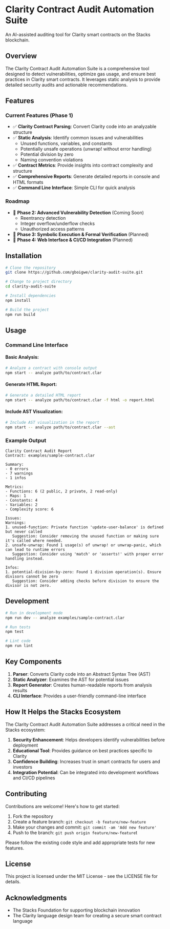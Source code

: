 # Clarity Contract Audit Automation Suite

An AI-assisted auditing tool for Clarity smart contracts on the Stacks blockchain.

## Overview

The Clarity Contract Audit Automation Suite is a comprehensive tool designed to detect vulnerabilities, optimize gas usage, and ensure best practices in Clarity smart contracts. It leverages static analysis to provide detailed security audits and actionable recommendations.

## Features

### Current Features (Phase 1)
- ✅ **Clarity Contract Parsing**: Convert Clarity code into an analyzable structure
- ✅ **Static Analysis**: Identify common issues and vulnerabilities
  - Unused functions, variables, and constants
  - Potentially unsafe operations (unwrap! without error handling)
  - Potential division by zero
  - Naming convention violations
- ✅ **Contract Metrics**: Provide insights into contract complexity and structure
- ✅ **Comprehensive Reports**: Generate detailed reports in console and HTML formats
- ✅ **Command Line Interface**: Simple CLI for quick analysis

### Roadmap
- 🔄 **Phase 2: Advanced Vulnerability Detection** (Coming Soon)
  - Reentrancy detection
  - Integer overflow/underflow checks
  - Unauthorized access patterns
- 📅 **Phase 3: Symbolic Execution & Formal Verification** (Planned)
- 📅 **Phase 4: Web Interface & CI/CD Integration** (Planned)

## Installation

```bash
# Clone the repository
git clone https://github.com/gboigwe/clarity-audit-suite.git

# Change to project directory
cd clarity-audit-suite

# Install dependencies
npm install

# Build the project
npm run build
```

## Usage

### Command Line Interface

#### Basic Analysis:
```bash
# Analyze a contract with console output
npm start -- analyze path/to/contract.clar
```

#### Generate HTML Report:
```bash
# Generate a detailed HTML report
npm start -- analyze path/to/contract.clar -f html -o report.html
```

#### Include AST Visualization:
```bash
# Include AST visualization in the report
npm start -- analyze path/to/contract.clar --ast
```

### Example Output

```
Clarity Contract Audit Report
Contract: examples/sample-contract.clar

Summary:
- 0 errors
- 7 warnings
- 1 infos

Metrics:
- Functions: 6 (2 public, 2 private, 2 read-only)
- Maps: 1
- Constants: 4
- Variables: 2
- Complexity score: 6

Issues:
Warnings:
1. unused-function: Private function 'update-user-balance' is defined but never called
   Suggestion: Consider removing the unused function or making sure it's called where needed.
2. unsafe-unwrap: Found 1 usage(s) of unwrap! or unwrap-panic, which can lead to runtime errors
   Suggestion: Consider using 'match' or 'asserts!' with proper error handling instead.

Infos:
1. potential-division-by-zero: Found 1 division operation(s). Ensure divisors cannot be zero
   Suggestion: Consider adding checks before division to ensure the divisor is not zero.
```

## Development

```bash
# Run in development mode
npm run dev -- analyze examples/sample-contract.clar

# Run tests
npm test

# Lint code
npm run lint
```

## Key Components

1. **Parser**: Converts Clarity code into an Abstract Syntax Tree (AST)
2. **Static Analyzer**: Examines the AST for potential issues
3. **Report Generator**: Creates human-readable reports from analysis results
4. **CLI Interface**: Provides a user-friendly command-line interface

## How It Helps the Stacks Ecosystem

The Clarity Contract Audit Automation Suite addresses a critical need in the Stacks ecosystem:

1. **Security Enhancement**: Helps developers identify vulnerabilities before deployment
2. **Educational Tool**: Provides guidance on best practices specific to Clarity
3. **Confidence Building**: Increases trust in smart contracts for users and investors
4. **Integration Potential**: Can be integrated into development workflows and CI/CD pipelines

## Contributing

Contributions are welcome! Here's how to get started:

1. Fork the repository
2. Create a feature branch: `git checkout -b feature/new-feature`
3. Make your changes and commit: `git commit -am 'Add new feature'`
4. Push to the branch: `git push origin feature/new-feature`t

Please follow the existing code style and add appropriate tests for new features.

## License

This project is licensed under the MIT License - see the LICENSE file for details.

## Acknowledgments

- The Stacks Foundation for supporting blockchain innovation
- The Clarity language design team for creating a secure smart contract language
